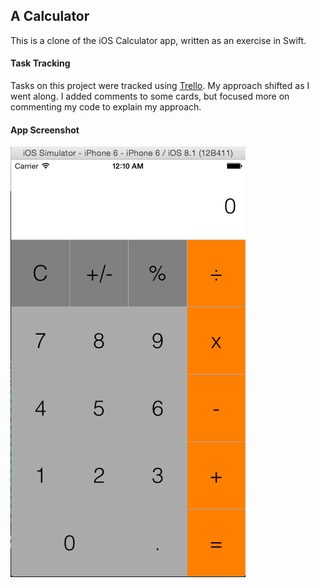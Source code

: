 ## A Calculator

This is a clone of the iOS Calculator app, written as an exercise in Swift.

#### Task Tracking

Tasks on this project were tracked using [Trello](https://trello.com/b/oizxQjtm/swiftcalculator-task-tracking). My approach shifted as I went along. I added comments to some cards, but focused more on commenting my code to explain my approach.

#### App Screenshot

![Screenshot](AppScreenshot.png)
